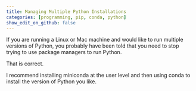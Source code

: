 ```yaml
---
title: Managing Multiple Python Installations
categories: [programming, pip, conda, python]
show_edit_on_github: false
---
```



If you are running a Linux or Mac machine and would like to run multiple
versions of Python, you probably have been told that you need to stop trying
to use package managers to run Python.

That is correct.


I recommend installing miniconda at the user level and then using conda to
install the version of Python you like.
